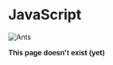 # JavaScript

![Ants](https://media.giphy.com/media/MLYvQVgQ1RSA8/giphy.gif)

**This page doesn't exist \(yet\)**

